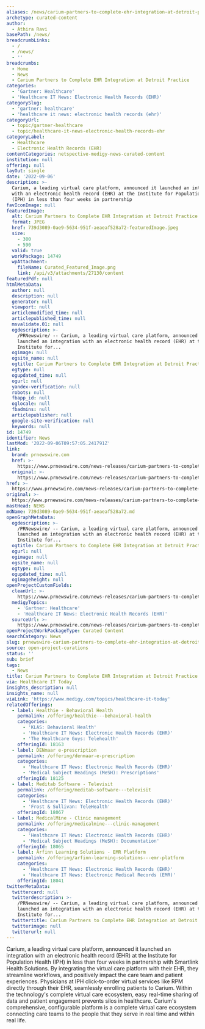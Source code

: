 ```yaml
---
aliases: /news/carium-partners-to-complete-ehr-integration-at-detroit-practice
archetype: curated-content
author:
  - Athira Ravi
basePath: /news/
breadcrumbLinks:
  - /
  - /news/
  - ''
breadcrumbs:
  - Home
  - News
  - Carium Partners to Complete EHR Integration at Detroit Practice
categories:
  - 'Gartner: Healthcare'
  - 'Healthcare IT News: Electronic Health Records (EHR)'
categorySlug:
  - 'gartner: healthcare'
  - 'healthcare it news: electronic health records (ehr)'
categoryUrl:
  - topic/gartner-healthcare
  - topic/healthcare-it-news-electronic-health-records-ehr
categoryLabel:
  - Healthcare
  - Electronic Health Records (EHR)
contentCategories: netspective-medigy-news-curated-content
institution: null
offering: null
layOut: single
date: '2022-09-06'
description: >-
  Carium, a leading virtual care platform, announced it launched an integration
  with an electronic health record (EHR) at the Institute for Population Health
  (IPH) in less than four weeks in partnership
favIconImage: null
featuredImage:
  alt: Carium Partners to Complete EHR Integration at Detroit Practice
  format: JPEG
  href: 739d3089-0ae9-5634-951f-aeaeaf528a72-featuredImage.jpeg
  size:
    - 300
    - 590
  valid: true
  workPackage: 14749
  wpAttachment:
    fileName: Curated_Featured_Image.png
    link: /api/v3/attachments/27130/content
featuredPdf: null
htmlMetaData:
  author: null
  description: null
  generator: null
  viewport: null
  articlemodified_time: null
  articlepublished_time: null
  msvalidate.01: null
  ogdescription: >-
    /PRNewswire/ -- Carium, a leading virtual care platform, announced it
    launched an integration with an electronic health record (EHR) at the
    Institute for...
  ogimage: null
  ogsite_name: null
  ogtitle: Carium Partners to Complete EHR Integration at Detroit Practice
  ogtype: null
  ogupdated_time: null
  ogurl: null
  yandex-verification: null
  robots: null
  fbapp_id: null
  oglocale: null
  fbadmins: null
  articlepublisher: null
  google-site-verification: null
  keywords: null
id: 14749
identifier: News
lastMod: '2022-09-06T09:57:05.241791Z'
link:
  brand: prnewswire.com
  href: >-
    https://www.prnewswire.com/news-releases/carium-partners-to-complete-ehr-integration-at-detroit-practice-301615941.html
  original: >-
    https://www.prnewswire.com/news-releases/carium-partners-to-complete-ehr-integration-at-detroit-practice-301615941.html
href: >-
  https://www.prnewswire.com/news-releases/carium-partners-to-complete-ehr-integration-at-detroit-practice-301615941.html
original: >-
  https://www.prnewswire.com/news-releases/carium-partners-to-complete-ehr-integration-at-detroit-practice-301615941.html
mastHead: NEWS
mdName: 739d3089-0ae9-5634-951f-aeaeaf528a72.md
openGraphMetaData:
  ogdescription: >-
    /PRNewswire/ -- Carium, a leading virtual care platform, announced it
    launched an integration with an electronic health record (EHR) at the
    Institute for...
  ogtitle: Carium Partners to Complete EHR Integration at Detroit Practice
  ogurl: null
  ogimage: null
  ogsite_name: null
  ogtype: null
  ogupdated_time: null
  ogimageheight: null
openProjectCustomFields:
  cleanUrl: >-
    https://www.prnewswire.com/news-releases/carium-partners-to-complete-ehr-integration-at-detroit-practice-301615941.html
  medigyTopics:
    - 'Gartner: Healthcare'
    - 'Healthcare IT News: Electronic Health Records (EHR)'
  sourceUrl: >-
    https://www.prnewswire.com/news-releases/carium-partners-to-complete-ehr-integration-at-detroit-practice-301615941.html
openProjectWorkPackageType: Curated Content
searchCategory: News
slug: prnewswire-carium-partners-to-complete-ehr-integration-at-detroit-practice
source: open-project-curations
status: ''
sub: brief
tags:
  - News
title: Carium Partners to Complete EHR Integration at Detroit Practice
via: Healthcare IT Today
insights_description: null
insights_name: null
viaLink: 'https://www.medigy.com/topics/healthcare-it-today'
relatedOfferings:
  - label: Healthie - Behavioral Health
    permalink: /offering/healthie---behavioral-health
    categories:
      - 'KLAS: Behavioral Health'
      - 'Healthcare IT News: Electronic Health Records (EHR)'
      - 'The Healthcare Guys: Telehealth'
    offeringId: 18163
  - label: DENmaar e-prescription
    permalink: /offering/denmaar-e-prescription
    categories:
      - 'Healthcare IT News: Electronic Health Records (EHR)'
      - 'Medical Subject Headings (MeSH): Prescriptions'
    offeringId: 18125
  - label: Meditab Software - Televisit
    permalink: /offering/meditab-software---televisit
    categories:
      - 'Healthcare IT News: Electronic Health Records (EHR)'
      - 'Frost & Sullivan: TeleHealth'
    offeringId: 18067
  - label: MedicalMine - Clinic management
    permalink: /offering/medicalmine---clinic-management
    categories:
      - 'Healthcare IT News: Electronic Health Records (EHR)'
      - 'Medical Subject Headings (MeSH): Documentation'
    offeringId: 18065
  - label: Arfinn Learning Solutions - EMR Platform
    permalink: /offering/arfinn-learning-solutions---emr-platform
    categories:
      - 'Healthcare IT News: Electronic Health Records (EHR)'
      - 'Healthcare IT News: Electronic Medical Records (EMR)'
    offeringId: 18041
twitterMetaData:
  twittercard: null
  twitterdescription: >-
    /PRNewswire/ -- Carium, a leading virtual care platform, announced it
    launched an integration with an electronic health record (EHR) at the
    Institute for...
  twittertitle: Carium Partners to Complete EHR Integration at Detroit Practice
  twitterimage: null
  twitterurl: null
---
```

<p>Carium, a leading virtual care platform, announced it launched an integration with an electronic health record (EHR) at the Institute for Population Health (IPH) in less than four weeks in partnership with Smartlink Health Solutions.
By integrating the virtual care platform with their EHR, they streamline workflows, and positively impact the care team and patient experiences. Physicians at IPH click-to-order virtual services like RPM directly through their EHR, seamlessly enrolling patients to Carium.
Within the technology's complete virtual care ecosystem, easy real-time sharing of data and patient engagement prevents silos in healthcare.
Carium's comprehensive, configurable platform is a complete virtual care ecosystem connecting care teams to the people that they serve in real time and within real life.</p>